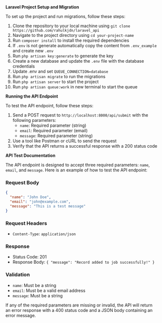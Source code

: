 
**Laravel Project Setup and Migration**

To set up the project and run migrations, follow these steps:

1. Clone the repository to your local machine using `git clone https://github.com/rahulkjdn/laravel_api`
2. Navigate to the project directory using `cd your-project-name`
3. Run `composer install` to install the required dependencies
4. If `.env` is not generate automatically copy the content from `.env_example` and create new `.env`
5. Run `php artisan key:generate` to generate the key
6. Create a new database and update the `.env` file with the database credentials
7. Update .env and set `QUEUE_CONNECTION=database`
8. Run `php artisan migrate` to run the migrations
9. Run `php artisan server` to start the project
10. Run `php artisan queue:work` in new terminal to start the queue

**Running the API Endpoint**

To test the API endpoint, follow these steps:

1. Send a POST request to `http://localhost:8000/api/submit` with the following parameters:
	* `name`: Required parameter (string)
	* `email`: Required parameter (email)
	* `message`: Required parameter (string)
2. Use a tool like Postman or cURL to send the request
3. Verify that the API returns a successful response with a 200 status code

**API Test Documentation**

The API endpoint is designed to accept three required parameters: `name`, `email`, and `message`. Here is an example of how to test the API endpoint:

### Request Body

```json
{
  "name": "John Doe",
  "email": "john@example.com",
  "message": "This is a test message"
}
```

### Request Headers

* `Content-Type`: `application/json`

### Response

* Status Code: 201
* Response Body: `{ "message": "Record added to job successfully!" }`

### Validation

* `name`: Must be a string
* `email`: Must be a valid email address
* `message`: Must be a string

If any of the required parameters are missing or invalid, the API will return an error response with a 400 status code and a JSON body containing an error message.
